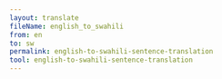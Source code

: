 ```yaml
---
layout: translate
fileName: english_to_swahili
from: en
to: sw
permalink: english-to-swahili-sentence-translation
tool: english-to-swahili-sentence-translation
---
```

